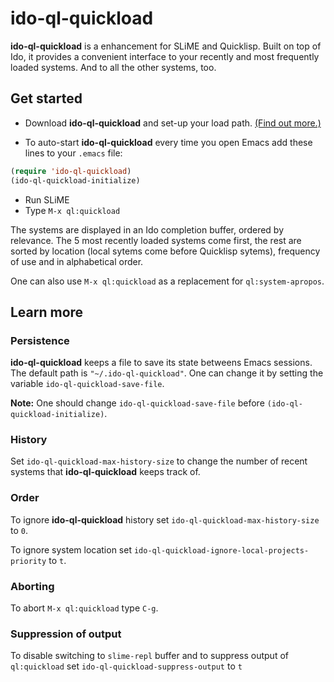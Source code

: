 # ido-ql-quickload

**ido-ql-quickload** is a enhancement for SLiME and Quicklisp. Built on top of Ido, it provides a convenient interface to your recently and most frequently loaded systems. And to all the other systems, too.

## Get started

* Download **ido-ql-quickload** and set-up your load path. [(Find out more.)](http://www.emacswiki.org/emacs/InstallingPackages)

* To auto-start **ido-ql-quickload** every time you open Emacs add these lines to your `.emacs` file:

```lisp
(require 'ido-ql-quickload)
(ido-ql-quickload-initialize)
```

* Run SLiME
* Type `M-x ql:quickload`

The systems are displayed in an Ido completion buffer, ordered by relevance. The 5 most recently loaded systems come first, the rest are sorted by location (local sytems come before Quicklisp sytems), frequency of use and in alphabetical order.

One can also use `M-x ql:quickload` as a replacement for `ql:system-apropos`.

## Learn more

### Persistence
**ido-ql-quickload** keeps a file to save its state betweens Emacs sessions. The default path is `"~/.ido-ql-quickload"`. One can change it by setting the variable `ido-ql-quickload-save-file`. 

**Note:** One should change `ido-ql-quickload-save-file` before `(ido-ql-quickload-initialize)`.

### History
Set `ido-ql-quickload-max-history-size` to change the number of recent systems that **ido-ql-quickload** keeps track of.

### Order
To ignore **ido-ql-quickload** history set `ido-ql-quickload-max-history-size` to `0`.

To ignore system location set `ido-ql-quickload-ignore-local-projects-priority` to `t`.

### Aborting

To abort `M-x ql:quickload` type `C-g`.

### Suppression of output

To disable switching to `slime-repl` buffer and to suppress output of `ql:quickload` set `ido-ql-quickload-suppress-output` to `t`
